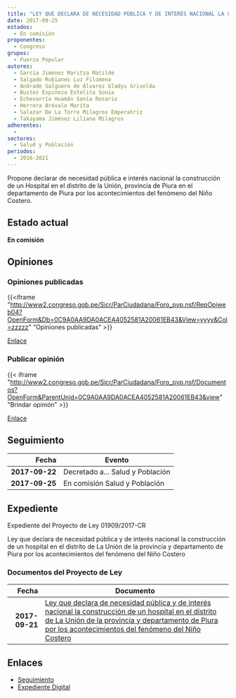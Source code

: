 ```yaml
---
title: "LEY QUE DECLARA DE NECESIDAD PÚBLICA Y DE INTERÉS NACIONAL LA CONSTRUCCIÓN DE UN HOSPITAL EN EL DISTRITO DE LA UNIÓN DE LA PROVINCIA Y DEPARTAMENTO DE PIURA POR LOS ACONTECIMIENTOS DEL FENÓMENO DEL NIÑO COSTERO."
date: 2017-09-25
estados: 
  - En comisión
proponentes: 
  - Congreso
grupos: 
  - Fuerza Popular
autores: 
  - García Jiménez Maritza Matilde
  - Salgado Rubianes Luz Filomena
  - Andrade Salguero de Álvarez Gladys Griselda
  - Bustos Espinoza Estelita Sonia
  - Echevarría Huamán Sonia Rosario
  - Herrera Arévalo Marita
  - Salazar De La Torre Milagros Emperatriz
  - Takayama Jiménez Liliana Milagros
adherentes: 
  - 
sectores: 
  - Salud y Población
periodos: 
  - 2016-2021
---
```


Propone declarar de necesidad pública e interés nacional la construcción de un Hospital en el distrito de la Unión, provincia de Piura en el departamento de Piura por los acontecimientos del fenómeno del Niño Costero.


## Estado actual

**En comisión**

## Opiniones

### Opiniones publicadas

{{<iframe "http://www2.congreso.gob.pe/Sicr/ParCiudadana/Foro_pvp.nsf/RepOpiweb04?OpenForm&Db=0C9A0AA9DA0ACEA4052581A20061EB43&View=yyyy&Col=zzzzz" "Opiniones publicadas" >}}

[Enlace](http://www2.congreso.gob.pe/Sicr/ParCiudadana/Foro_pvp.nsf/RepOpiweb04?OpenForm&Db=0C9A0AA9DA0ACEA4052581A20061EB43&View=yyyy&Col=zzzzz)
### Publicar opinión

{{< iframe "http://www2.congreso.gob.pe/Sicr/ParCiudadana/Foro_pvp.nsf/Documentos?OpenForm&ParentUnid=0C9A0AA9DA0ACEA4052581A20061EB43&view" "Brindar opinión" >}}

[Enlace](http://www2.congreso.gob.pe/Sicr/ParCiudadana/Foro_pvp.nsf/Documentos?OpenForm&ParentUnid=0C9A0AA9DA0ACEA4052581A20061EB43&view)

## Seguimiento

| Fecha | Evento |
|------:|--------|
| **2017-09-22** | Decretado a... Salud y Población|
| **2017-09-25** | En comisión Salud y Población|


## Expediente

Expediente del Proyecto de Ley 01909/2017-CR

Ley que declara de necesidad pública y de interés nacional la construcción de un hospital en el distrito de La Unión de la provincia y departamento de Piura por los acontecimientos del fenómeno del Niño Costero


### Documentos del Proyecto de Ley

| Fecha | Documento |
|------:|--------|
| **2017-09-21** | [Ley que declara de necesidad pública y de interés nacional la construcción de un hospital en el distrito de La Unión de la provincia y departamento de Piura por los acontecimientos del fenómeno del Niño Costero](http://www.leyes.congreso.gob.pe/Documentos/2016_2021/Proyectos_de_Ley_y_de_Resoluciones_Legislativas/PL0190920170921.pdf) |

## Enlaces 

- [Seguimiento](http://www2.congreso.gob.pe/Sicr/TraDocEstProc/CLProLey2016.nsf/f7fff46988ca05b1052578e100829cc7/f14ceb33a9427bfa052581a2005d5afc?OpenDocument)
- [Expediente Digital](http://www2.congreso.gob.pe/Sicr/TraDocEstProc/CLProLey2016.nsf/f7fff46988ca05b1052578e100829cc7/f14ceb33a9427bfa052581a2005d5afc?OpenDocument&Click=05257FB7005EB655.eb71d0cf91d8294e05256cdf006b5706/$Body/0.1C6C)
